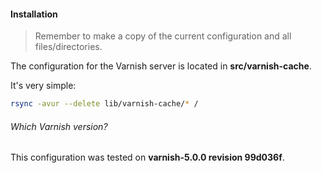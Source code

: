 #### Installation

  > Remember to make a copy of the current configuration and all files/directories.

The configuration for the Varnish server is located in **src/varnish-cache**.

It's very simple:

```bash
rsync -avur --delete lib/varnish-cache/* /
```

###### Which Varnish version?

This configuration was tested on **varnish-5.0.0 revision 99d036f**.
